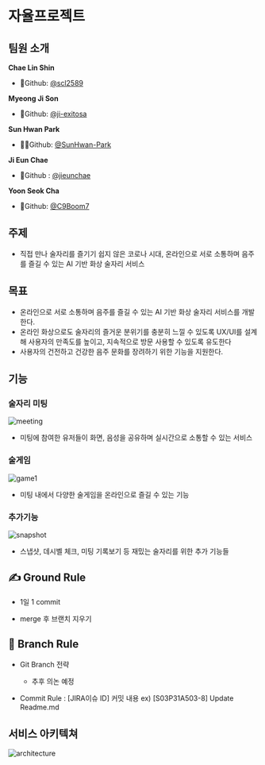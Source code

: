# 자율프로젝트

## 팀원 소개

**Chae Lin Shin**

- 🍒Github: [@scl2589](https://github.com/scl2589)

**Myeong Ji Son**

- 🚀Github: [@ji-exitosa](https://github.com/ji-exitosa)

**Sun Hwan Park**

- 🧙‍♂️Github: [@SunHwan-Park](https://github.com/SunHwan-Park)

**Ji Eun Chae**
- 🐶Github : [@jieunchae](https://github.com/jieunchae)

**Yoon Seok Cha**

- 🌰Github: [@C9Boom7](https://github.com/c9boom7)



## 주제

- 직접 만나 술자리를 즐기기 쉽지 않은 코로나 시대, 온라인으로 서로 소통하며 음주를 즐길 수 있는 AI 기반 화상 술자리 서비스



## 목표

- 온라인으로 서로 소통하며 음주를 즐길 수 있는 AI 기반 화상 술자리 서비스를 개발한다.
- 온라인 화상으로도 술자리의 즐거운 분위기를 충분히 느낄 수 있도록 UX/UI를 설계해 사용자의 만족도를 높이고, 지속적으로 방문 사용할 수 있도록 유도한다
- 사용자의 건전하고 건강한 음주 문화를 장려하기 위한 기능을 지원한다.


## 기능

### 술자리 미팅

![meeting](/uploads/15865ffc794bfce08c82665d7cc2f736/image.png)

- 미팅에 참여한 유저들이 화면, 음성을 공유하며 실시간으로 소통할 수 있는 서비스

### 술게임

![game1](/uploads/15865ffc794bfce08c82665d7cc2f736/image.png)

- 미팅 내에서 다양한 술게임을 온라인으로 즐길 수 있는 기능

### 추가기능

![snapshot](/uploads/15865ffc794bfce08c82665d7cc2f736/image.png)

- 스냅샷, 데시벨 체크, 미팅 기록보기 등 재밌는 술자리를 위한 추가 기능들

## ✍ Ground Rule

* 1일 1 commit

* merge 후 브랜치 지우기


## 🤝 Branch Rule

* Git Branch 전략
   * 추후 의논 예정 
   
* Commit Rule : [JIRA이슈 ID] 커밋 내용 
    ex) [S03P31A503-8] Update Readme.md

## 서비스 아키텍쳐

![architecture](/uploads/74b68d2035d034fab00cd018dd433d88/image.png)

